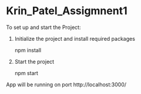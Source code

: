 # Krin_Patel_Assigmnent1

To set up and start the Project:

1. Initialize the project and install required packages
    
    npm install


2. Start the project
    
    npm start

App will be running on port http://localhost:3000/

